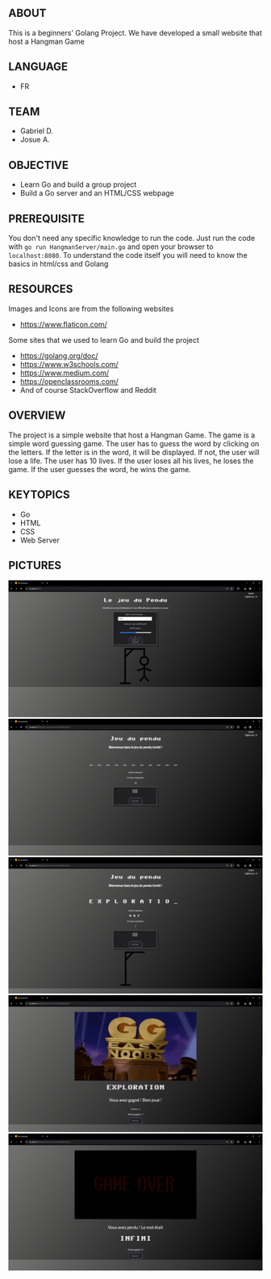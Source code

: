 ABOUT
----------------------------------------------
This is a beginners' Golang Project. We have developed a small website that host a Hangman Game  

LANGUAGE
----------------------------------------------
- FR

TEAM
----------------------------------------------
- Gabriel D.
- Josue A.

OBJECTIVE
----------------------------------------------
- Learn Go and build a group project
- Build a Go server and an HTML/CSS webpage

PREREQUISITE
----------------------------------------------
You don't need any specific knowledge to run the code. Just run the code with `go run HangmanServer/main.go` and open your browser to `localhost:8080`.
To understand the code itself you will need to know the basics in html/css and Golang

RESOURCES  
----------------------------------------------
Images and Icons are from the following websites
- https://www.flaticon.com/

Some sites that we used to learn Go and build the project
- https://golang.org/doc/
- https://www.w3schools.com/
- https://www.medium.com/
- https://openclassrooms.com/
- And of course StackOverflow and Reddit

OVERVIEW
----------------------------------------------
The project is a simple website that host a Hangman Game.
The game is a simple word guessing game. The user has to guess the word by clicking on the letters. If the letter is in the word, it will be displayed. If not, the user will lose a life. The user has 10 lives. If the user loses all his lives, he loses the game. If the user guesses the word, he wins the game.

KEYTOPICS
----------------------------------------------
- Go
- HTML
- CSS
- Web Server

PICTURES
----------------------------------------------
![img1.png](ScreenShots/img1.png)
![img2.png](ScreenShots/img2.png)
![img3.png](ScreenShots/img3.png)
![img4.png](ScreenShots/img4.png)
![img5.png](ScreenShots/img5.png)